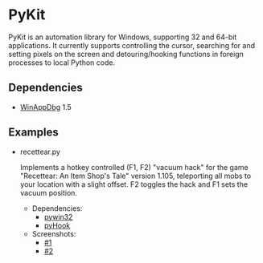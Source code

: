 PyKit
=====
PyKit is an automation library for Windows, supporting 32 and 64-bit applications. It currently supports controlling the cursor, searching for and setting pixels on the screen and detouring/hooking functions in foreign processes to local Python code.


Dependencies
------------
 - [WinAppDbg](http://winappdbg.sourceforge.net/) 1.5


Examples
--------
 - recettear.py

    Implements a hotkey controlled (F1, F2) "vacuum hack" for the game "Recettear: An Item Shop's Tale" version 1.105, teleporting all mobs to your location with a slight offset. F2 toggles the hack and F1 sets the vacuum position.

    - Dependencies:
        - [pywin32](http://sourceforge.net/projects/pywin32/)
        - [pyHook](http://sourceforge.net/projects/pyhook/)
    - Screenshots:
        - [#1](http://i.imgur.com/LPcPjNY.gif)
        - [#2](http://s13.postimg.org/4sninp2fp/screenshot2_gif.gif)
